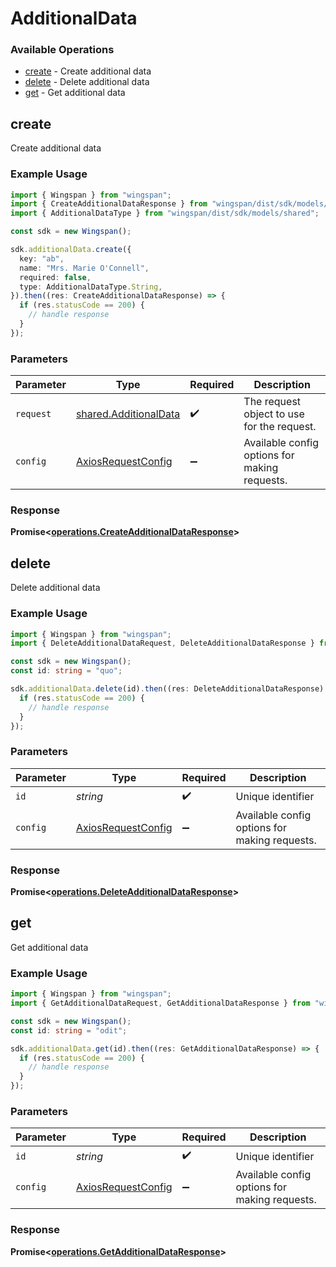 # AdditionalData

### Available Operations

* [create](#create) - Create additional data
* [delete](#delete) - Delete additional data
* [get](#get) - Get additional data

## create

Create additional data

### Example Usage

```typescript
import { Wingspan } from "wingspan";
import { CreateAdditionalDataResponse } from "wingspan/dist/sdk/models/operations";
import { AdditionalDataType } from "wingspan/dist/sdk/models/shared";

const sdk = new Wingspan();

sdk.additionalData.create({
  key: "ab",
  name: "Mrs. Marie O'Connell",
  required: false,
  type: AdditionalDataType.String,
}).then((res: CreateAdditionalDataResponse) => {
  if (res.statusCode == 200) {
    // handle response
  }
});
```

### Parameters

| Parameter                                                      | Type                                                           | Required                                                       | Description                                                    |
| -------------------------------------------------------------- | -------------------------------------------------------------- | -------------------------------------------------------------- | -------------------------------------------------------------- |
| `request`                                                      | [shared.AdditionalData](../../models/shared/additionaldata.md) | :heavy_check_mark:                                             | The request object to use for the request.                     |
| `config`                                                       | [AxiosRequestConfig](https://axios-http.com/docs/req_config)   | :heavy_minus_sign:                                             | Available config options for making requests.                  |


### Response

**Promise<[operations.CreateAdditionalDataResponse](../../models/operations/createadditionaldataresponse.md)>**


## delete

Delete additional data

### Example Usage

```typescript
import { Wingspan } from "wingspan";
import { DeleteAdditionalDataRequest, DeleteAdditionalDataResponse } from "wingspan/dist/sdk/models/operations";

const sdk = new Wingspan();
const id: string = "quo";

sdk.additionalData.delete(id).then((res: DeleteAdditionalDataResponse) => {
  if (res.statusCode == 200) {
    // handle response
  }
});
```

### Parameters

| Parameter                                                    | Type                                                         | Required                                                     | Description                                                  |
| ------------------------------------------------------------ | ------------------------------------------------------------ | ------------------------------------------------------------ | ------------------------------------------------------------ |
| `id`                                                         | *string*                                                     | :heavy_check_mark:                                           | Unique identifier                                            |
| `config`                                                     | [AxiosRequestConfig](https://axios-http.com/docs/req_config) | :heavy_minus_sign:                                           | Available config options for making requests.                |


### Response

**Promise<[operations.DeleteAdditionalDataResponse](../../models/operations/deleteadditionaldataresponse.md)>**


## get

Get additional data

### Example Usage

```typescript
import { Wingspan } from "wingspan";
import { GetAdditionalDataRequest, GetAdditionalDataResponse } from "wingspan/dist/sdk/models/operations";

const sdk = new Wingspan();
const id: string = "odit";

sdk.additionalData.get(id).then((res: GetAdditionalDataResponse) => {
  if (res.statusCode == 200) {
    // handle response
  }
});
```

### Parameters

| Parameter                                                    | Type                                                         | Required                                                     | Description                                                  |
| ------------------------------------------------------------ | ------------------------------------------------------------ | ------------------------------------------------------------ | ------------------------------------------------------------ |
| `id`                                                         | *string*                                                     | :heavy_check_mark:                                           | Unique identifier                                            |
| `config`                                                     | [AxiosRequestConfig](https://axios-http.com/docs/req_config) | :heavy_minus_sign:                                           | Available config options for making requests.                |


### Response

**Promise<[operations.GetAdditionalDataResponse](../../models/operations/getadditionaldataresponse.md)>**

